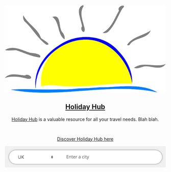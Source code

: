 <Discover align="center">
  <a href="https://jpg6453.github.io/holiday-hub/" target="_blank"><img src="/assets/img/smlogo.png" alt="Holiday Hub logo" width:"300" height:"200"/></a>
</div>
<h2 align="center">
<a href="https://jpg6453.github.io/holiday-hub/" target="_blank">Holiday Hub</a>
</h2>

<div align="center"> 

[Holiday Hub]("https://jpg6453.github.io/holiday-hub/") is a valuable resource for all your travel needs. Blah blah.

<br>

[Discover Holiday Hub here](jpg6453.github.io/holiday-hub/)


<div align="center">
<img src="/assets/img/searchbar.png" alt="Searchbar Screenshot" >
</div>


